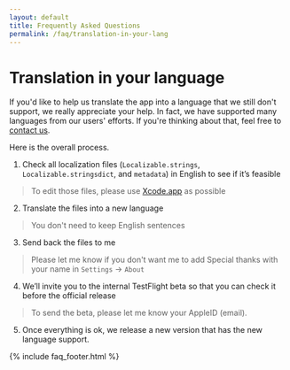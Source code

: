 ```yaml
---
layout: default
title: Frequently Asked Questions
permalink: /faq/translation-in-your-lang
---
```


# Translation in your language

If you'd like to help us translate the app into a language that we still don't support, we really appreciate your help. In fact, we have supported many languages from our users' efforts. If you're thinking about that, feel free to [contact us](/contact/).

Here is the overall process.

1. Check all localization files (`Localizable.strings`, `Localizable.stringsdict`, and `metadata`) in English to see if it’s feasible
  > To edit those files, please use [Xcode.app](https://apps.apple.com/jp/app/xcode/id497799835?mt=12) as possible
2. Translate the files into a new language
  > You don't need to keep English sentences
3. Send back the files to me
  > Please let me know if you don't want me to add Special thanks with your name in `Settings` → `About`
4. We’ll invite you to the internal TestFlight beta so that you can check it before the official release
  > To send the beta, please let me know your AppleID (email).
5. Once everything is ok, we release a new version that has the new language support.

{% include faq_footer.html %}
